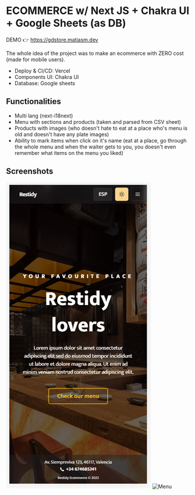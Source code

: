 # ECOMMERCE w/ Next JS + Chakra UI + Google Sheets (as DB)

DEMO 👉 https://gdstore.matiasm.dev

The whole idea of the project was to make an ecommerce with ZERO cost (made for mobile users).

* Deploy & CI/CD: Vercel
* Components UI: Chakra UI
* Database: Google sheets

## Functionalities

- Multi lang (next-i18next)
- Menu with sections and products (taken and parsed from CSV sheet)
- Products with images (who doesn't hate to eat at a place who's menu is old and doesn't have any plate images)
- Ability to mark items when click on it's name (eat at a place, go through the whole menu and when the waiter gets to you, you doesn't even remember what items on the menu you liked)

## Screenshots

![Home](public/images/home.png)
![Menu](public/images/menu.png)